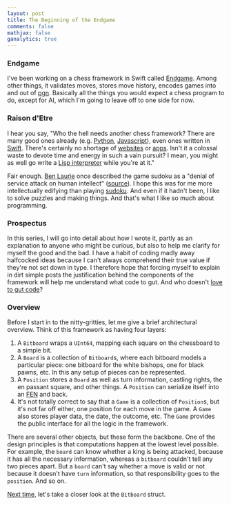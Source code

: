```yaml
---
layout: post
title: The Beginning of the Endgame
comments: false
mathjax: false
ganalytics: true
---
```


### Endgame

I've been working on a chess framework in Swift called [Endgame]. Among other things, it validates moves, stores move history, encodes games into and out of [pgn]. Basically all the things you would expect a chess program to do, except for AI, which I'm going to leave off to one side for now.

[Endgame]: https://github.com/proxpero/Winchester/tree/master/Endgame
[pgn]: http://www.saremba.de/chessgml/standards/pgn/pgn-complete.htm

### Raison d'Etre

I hear you say, "Who the hell needs another chess framework? There are many good ones already (e.g. [Python], [Javascript]), even ones written in [Swift]. There's certainly no shortage of [websites] or [apps]. Isn't it a colossal waste to devote time and energy in such a vain pursuit? I mean, you might as well go write a [Lisp interpreter]() while you're at it."

Fair enough. [Ben Laurie] once described the game sudoku as a "denial of service attack on human intellect" ([source]). I hope this was for me more intellectually edifying than playing [sudoku]. And even if it hadn't been, I like to solve puzzles and making things. And that's what I like so much about programming.

[Python]: https://github.com/niklasf/python-chess
[Javascript]: https://github.com/jhlywa/chess.js
[Swift]: https://github.com/nvzqz/Sage
[websites]: https://en.lichess.org
[apps]: https://itunes.apple.com/us/app/chess-play-learn/id329218549?mt=8&ign-mpt=uo%3D4
[Ben Laurie]: http://en.wikipedia.org/wiki/Ben_Laurie
[sudoku]: https://github.com/proxpero/Pseudoku
[source]: http://www.norvig.com/sudoku.html

### Prospectus

In this series, I will go into detail about how I wrote it, partly as an explanation to anyone who might be curious, but also to help me clarify for myself the good and the bad. I have a habit of coding madly away halfcocked ideas because I can't always comprehend their true value if they're not set down in type. I therefore hope that forcing myself to explain in dirt simple posts the justification behind the components of the framework will help me understand what code to gut. And who doesn't [love to gut code](http://inessential.com/2006/03/03/negative_5750)?

### Overview

Before I start in to the nitty-gritties, let me give a brief architectural overview. Think of this framework as having four layers:

  1. A `Bitboard` wraps a `UInt64`, mapping each square on the chessboard to a simple bit.
  2. A `Board` is a collection of `Bitboard`s, where each bitboard models a particular piece: one bitboard for the white bishops, one for black pawns, etc. In this any setup of pieces can be represented.
  3. A `Position` stores a `Board` as well as turn information, castling rights, the en passant square, and other things. A `Position` can serialize itself into an [FEN]() and back.
  4. It's not totally correct to say that a `Game` is a collection of `Position`s, but it's not far off either, one position for each move in the game. A `Game` also stores player data, the date, the outcome, etc. The `Game` provides the public interface for all the logic in the framework.

There are several other objects, but these form the backbone. One of the design principles is that computations happen at the lowest level possible. For example, the `board` can know whether a king is being attacked, because it has all the necessary information, whereas a `bitboard` couldn't tell any two pieces apart. But a `board` can't say whether a move is valid or not because it doesn't have `turn` information, so that responsibility goes to the `position`. And so on.

[Next time], let's take a closer look at the `Bitboard` struct.

[Next time]: http://proxpero.com/2017/01/17/Endgame-part2-Bitboard/
